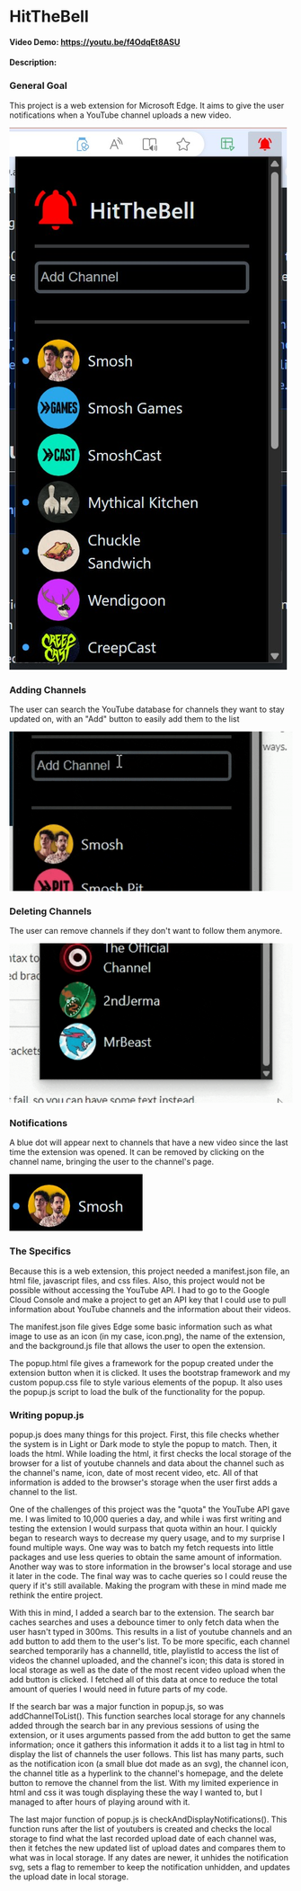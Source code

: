 # HitTheBell
#### Video Demo:  https://youtu.be/f4OdqEt8ASU
#### Description:
### **General Goal**
This project is a web extension for Microsoft Edge. It aims to give the user notifications when a YouTube channel uploads a new video.

![Example Picture: Extension](./HitTheBell/examples/example1.jpg)

### **Adding Channels**
The user can search the YouTube database for channels they want to stay updated on, with an "Add" button to easily add them to the list

![Example Picture: Add Button](./HitTheBell/examples/example2.gif)

### **Deleting Channels**
The user can remove channels if they don't want to follow them anymore.

![Example Picture: Delete Button](./HitTheBell/examples/example3.gif)

### **Notifications**
A blue dot will appear next to channels that have a new video since the last time the extension was opened. It can be removed by clicking on the channel name, bringing the user to the channel's page.

![Example Picture: Notifications](./HitTheBell/examples/example4.jpg)

### **The Specifics**
Because this is a web extension, this project needed a manifest.json file, an html file, javascript files, and css files. Also, this project would not be possible without accessing the YouTube API. I had to go to the Google Cloud Console and make a project to get an API key that I could use to pull information about YouTube channels and the information about their videos.

The manifest.json file gives Edge some basic information such as what image to use as an icon (in my case, icon.png), the name of the extension, and the background.js file that allows the user to open the extension.

The popup.html file gives a framework for the popup created under the extension button when it is clicked. It uses the bootstrap framework and my custom popup.css file to style various elements of the popup. It also uses the popup.js script to load the bulk of the functionality for the popup.

### **Writing popup.js**
popup.js does many things for this project. First, this file checks whether the system is in Light or Dark mode to style the popup to match. Then, it loads the html. While loading the html, it first checks the local storage of the browser for a list of youtube channels and data about the channel such as the channel's name, icon, date of most recent video, etc. All of that information is added to the browser's storage when the user first adds a channel to the list. 

One of the challenges of this project was the "quota" the YouTube API gave me. I was limited to 10,000 queries a day, and while i was first writing and testing the extension I would surpass that quota within an hour. I quickly began to research ways to decrease my query usage, and to my surprise I found multiple ways. One way was to batch my fetch requests into little packages and use less queries to obtain the same amount of information. Another way was to store information in the browser's local storage and use it later in the code. The final way was to cache queries so I could reuse the query if it's still available. Making the program with these in mind made me rethink the entire project. 

With this in mind, I added a search bar to the extension. The search bar caches searches and uses a debounce timer to only fetch data when the user hasn't typed in 300ms. This results in a list of youtube channels and an add button to add them to the user's list. To be more specific, each channel searched temporarily has a channelId, title, playlistId to access the list of videos the channel uploaded, and the channel's icon; this data is stored in local storage as well as the date of the most recent video upload when the add button is clicked. I fetched all of this data at once to reduce the total amount of queries I would need in future parts of my code. 

If the search bar was a major function in popup.js, so was addChannelToList(). This function searches local storage for any channels added through the search bar in any previous sessions of using the extension, or it uses arguments passed from the add button to get the same information; once it gathers this information it adds it to a list tag in html to display the list of channels the user follows. This list has many parts, such as the notification icon (a small blue dot made as an svg), the channel icon, the channel title as a hyperlink to the channel's homepage, and the delete button to remove the channel from the list. With my limited experience in html and css it was tough displaying these the way I wanted to, but I managed to after hours of playing around with it.

The last major function of popup.js is checkAndDisplayNotifications(). This function runs after the list of youtubers is created and checks the local storage to find what the last recorded upload date of each channel was, then it fetches the new updated list of upload dates and compares them to what was in local storage. If any dates are newer, it unhides the notification svg, sets a flag to remember to keep the notification unhidden, and updates the upload date in local storage.
